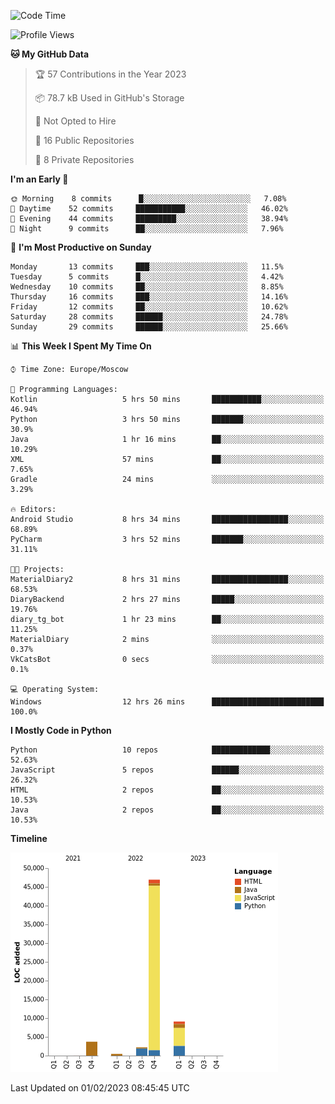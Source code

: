 <!--START_SECTION:waka-->
![Code Time](http://img.shields.io/badge/Code%20Time-12%20hrs%2026%20mins-blue)

![Profile Views](http://img.shields.io/badge/Profile%20Views-70-blue)

**🐱 My GitHub Data** 

> 🏆 57 Contributions in the Year 2023
 > 
> 📦 78.7 kB Used in GitHub's Storage 
 > 
> 🚫 Not Opted to Hire
 > 
> 📜 16 Public Repositories 
 > 
> 🔑 8 Private Repositories  
 > 
**I'm an Early 🐤** 

```text
🌞 Morning    8 commits      █░░░░░░░░░░░░░░░░░░░░░░░░   7.08% 
🌆 Daytime    52 commits     ███████████░░░░░░░░░░░░░░   46.02% 
🌃 Evening    44 commits     █████████░░░░░░░░░░░░░░░░   38.94% 
🌙 Night      9 commits      ██░░░░░░░░░░░░░░░░░░░░░░░   7.96%

```
📅 **I'm Most Productive on Sunday** 

```text
Monday       13 commits     ███░░░░░░░░░░░░░░░░░░░░░░   11.5% 
Tuesday      5 commits      █░░░░░░░░░░░░░░░░░░░░░░░░   4.42% 
Wednesday    10 commits     ██░░░░░░░░░░░░░░░░░░░░░░░   8.85% 
Thursday     16 commits     ███░░░░░░░░░░░░░░░░░░░░░░   14.16% 
Friday       12 commits     ██░░░░░░░░░░░░░░░░░░░░░░░   10.62% 
Saturday     28 commits     ██████░░░░░░░░░░░░░░░░░░░   24.78% 
Sunday       29 commits     ██████░░░░░░░░░░░░░░░░░░░   25.66%

```


📊 **This Week I Spent My Time On** 

```text
⌚︎ Time Zone: Europe/Moscow

💬 Programming Languages: 
Kotlin                   5 hrs 50 mins       ███████████░░░░░░░░░░░░░░   46.94% 
Python                   3 hrs 50 mins       ███████░░░░░░░░░░░░░░░░░░   30.9% 
Java                     1 hr 16 mins        ██░░░░░░░░░░░░░░░░░░░░░░░   10.29% 
XML                      57 mins             ██░░░░░░░░░░░░░░░░░░░░░░░   7.65% 
Gradle                   24 mins             ░░░░░░░░░░░░░░░░░░░░░░░░░   3.29%

🔥 Editors: 
Android Studio           8 hrs 34 mins       █████████████████░░░░░░░░   68.89% 
PyCharm                  3 hrs 52 mins       ███████░░░░░░░░░░░░░░░░░░   31.11%

🐱‍💻 Projects: 
MaterialDiary2           8 hrs 31 mins       █████████████████░░░░░░░░   68.53% 
DiaryBackend             2 hrs 27 mins       █████░░░░░░░░░░░░░░░░░░░░   19.76% 
diary_tg_bot             1 hr 23 mins        ██░░░░░░░░░░░░░░░░░░░░░░░   11.25% 
MaterialDiary            2 mins              ░░░░░░░░░░░░░░░░░░░░░░░░░   0.37% 
VkCatsBot                0 secs              ░░░░░░░░░░░░░░░░░░░░░░░░░   0.1%

💻 Operating System: 
Windows                  12 hrs 26 mins      █████████████████████████   100.0%

```

**I Mostly Code in Python** 

```text
Python                   10 repos            █████████████░░░░░░░░░░░░   52.63% 
JavaScript               5 repos             ██████░░░░░░░░░░░░░░░░░░░   26.32% 
HTML                     2 repos             ██░░░░░░░░░░░░░░░░░░░░░░░   10.53% 
Java                     2 repos             ██░░░░░░░░░░░░░░░░░░░░░░░   10.53%

```


**Timeline**

![Chart not found](https://raw.githubusercontent.com/Adlemex/Adlemex/main/charts/bar_graph.png) 


 Last Updated on 01/02/2023 08:45:45 UTC
<!--END_SECTION:waka-->
